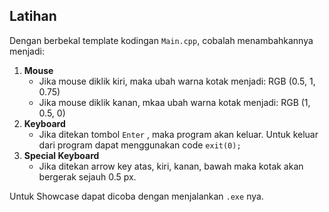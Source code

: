 ## Latihan

Dengan berbekal template kodingan `Main.cpp`, cobalah menambahkannya menjadi:
1. __Mouse__
	- Jika mouse diklik kiri, maka ubah warna kotak menjadi: RGB (0.5, 1, 0.75)
	- Jika mouse diklik kanan, mkaa ubah warna kotak menjadi: RGB (1, 0.5, 0)
2. __Keyboard__
	- Jika ditekan tombol `Enter` , maka program akan keluar. Untuk keluar dari program dapat menggunakan code `exit(0);`
3. __Special Keyboard__
	- Jika ditekan arrow key atas, kiri, kanan, bawah maka kotak akan bergerak sejauh 0.5 px.
	
Untuk Showcase dapat dicoba dengan menjalankan `.exe` nya.